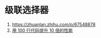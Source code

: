# 级联选择器

1. https://zhuanlan.zhihu.com/p/67548878
1. [用 100 行代码提升 10 倍的性能](https://zhuanlan.zhihu.com/p/49841802)
